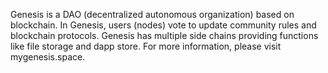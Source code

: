 Genesis is a DAO (decentralized autonomous organization) based on blockchain. In Genesis, users (nodes) vote to update community rules and blockchain protocols. 
Genesis has multiple side chains providing functions like file storage and dapp store. 
For more information, please visit mygenesis.space. 

